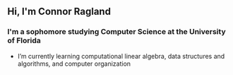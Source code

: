 ## Hi, I'm Connor Ragland 
### I'm a sophomore studying Computer Science at the University of Florida

- I’m currently learning computational linear algebra, data structures and algorithms, and computer organization

